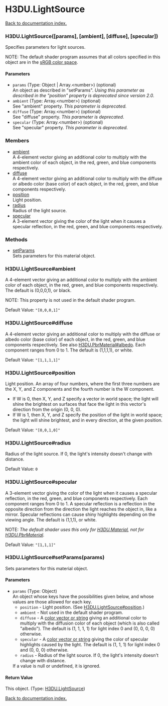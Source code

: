 # H3DU.LightSource

[Back to documentation index.](index.md)

<a name='H3DU.LightSource'></a>
### H3DU.LightSource([params], [ambient], [diffuse], [specular])

Specifies parameters for light sources.

NOTE: The default shader program assumes that all colors specified in this object are in
the <a href="H3DU.Math.md#H3DU.Math.colorTosRGB">sRGB color space</a>.

#### Parameters

* `params` (Type: Object | Array.&lt;number>) (optional)<br>An object as described in "setParams". <i>Using this parameter as described in the "position" property is deprecated since version 2.0.</i>
* `ambient` (Type: Array.&lt;number>) (optional)<br>See "ambient" property. <i>This parameter is deprecated.</i>
* `diffuse` (Type: Array.&lt;number>) (optional)<br>See "diffuse" property. <i>This parameter is deprecated.</i>
* `specular` (Type: Array.&lt;number>) (optional)<br>See "specular" property. <i>This parameter is deprecated.</i>

### Members

* [ambient](#H3DU.LightSource_ambient)<br>A 4-element vector giving an additional color to multiply with the ambient
color of each object, in the red, green,
and blue components respectively.
* [diffuse](#H3DU.LightSource_diffuse)<br>A 4-element vector giving an additional color to multiply with the diffuse
or albedo color (base color) of each object, in the red, green,
and blue components respectively.
* [position](#H3DU.LightSource_position)<br>Light position.
* [radius](#H3DU.LightSource_radius)<br>Radius of the light source.
* [specular](#H3DU.LightSource_specular)<br>A 3-element vector giving the color of the light when it causes a specular
reflection, in the red, green,
and blue components respectively.

### Methods

* [setParams](#H3DU.LightSource_setParams)<br>Sets parameters for this material object.

<a name='H3DU.LightSource_ambient'></a>
### H3DU.LightSource#ambient

A 4-element vector giving an additional color to multiply with the ambient
color of each object, in the red, green,
and blue components respectively.
The default is (0,0,0,1), or black.

NOTE: This property is not used in the default shader program.

Default Value: `"[0,0,0,1]"`

<a name='H3DU.LightSource_diffuse'></a>
### H3DU.LightSource#diffuse

A 4-element vector giving an additional color to multiply with the diffuse
or albedo color (base color) of each object, in the red, green,
and blue components respectively. See also <a href="H3DU.PbrMaterial.md#H3DU.PbrMaterial_albedo">H3DU.PbrMaterial#albedo</a>.
Each component ranges from 0 to 1.
The default is (1,1,1,1), or white.

Default Value: `"[1,1,1,1]"`

<a name='H3DU.LightSource_position'></a>
### H3DU.LightSource#position

Light position. An array of four numbers, where the first three numbers are the X, Y, and Z components and the fourth number is the W component.<ul>
<li> If W is 0, then X, Y, and Z specify a vector in world space; the light will shine the brightest on surfaces that face the light in
this vector's direction from the origin (0, 0, 0).
<li> If W is 1, then X, Y, and Z specify the position of the light in world space; the light will shine brightest, and in every direction, at the given position.</ul>

Default Value: `"[0,0,1,0]"`

<a name='H3DU.LightSource_radius'></a>
### H3DU.LightSource#radius

Radius of the light source. If 0, the light's intensity doesn't change
with distance.

Default Value: `0`

<a name='H3DU.LightSource_specular'></a>
### H3DU.LightSource#specular

A 3-element vector giving the color of the light when it causes a specular
reflection, in the red, green,
and blue components respectively. Each component ranges from 0 to 1.
A specular reflection is a reflection in the opposite direction from the direction
the light reaches the object in, like a mirror. Specular reflections can cause shiny
highlights depending on the viewing angle.
The default is (1,1,1), or white.

NOTE: <i>The default shader uses this only for <a href="H3DU.Material.md">H3DU.Material</a>, not
for <a href="H3DU.PbrMaterial.md">H3DU.PbrMaterial</a>.</i>

Default Value: `"[1,1,1]"`

<a name='H3DU.LightSource_setParams'></a>
### H3DU.LightSource#setParams(params)

Sets parameters for this material object.

#### Parameters

* `params` (Type: Object)<br>An object whose keys have the possibilities given below, and whose values are those allowed for each key.<ul> <li><code>position</code> - Light position. (See <a href="H3DU.LightSource.md#H3DU.LightSource_position">H3DU.LightSource#position</a>.) <li><code>ambient</code> - Not used in the default shader program. <li><code>diffuse</code> - A <a href="H3DU.md#H3DU.toGLColor">color vector or string</a> giving an additional color to multiply with the diffusion color of each object (which is also called "albedo"). The default is (1, 1, 1, 1) for light index 0 and (0, 0, 0, 0) otherwise. <li><code>specular</code> - A <a href="H3DU.md#H3DU.toGLColor">color vector or string</a> giving the color of specular highlights caused by the light. The default is (1, 1, 1) for light index 0 and (0, 0, 0) otherwise. <li><code>radius</code> - Radius of the light source. If 0, the light's intensity doesn't change with distance. </ul> If a value is null or undefined, it is ignored.

#### Return Value

This object. (Type: <a href="H3DU.LightSource.md">H3DU.LightSource</a>)

[Back to documentation index.](index.md)
